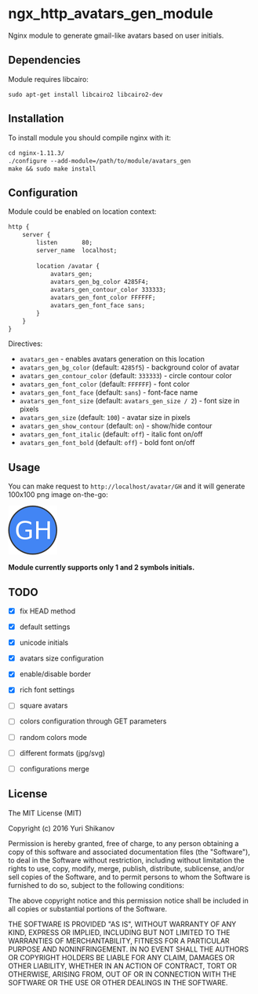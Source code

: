 # ngx_http_avatars_gen_module

Nginx module to generate gmail-like avatars based on user initials.

## Dependencies

Module requires libcairo:

```
sudo apt-get install libcairo2 libcairo2-dev
```


## Installation

To install module you should compile nginx with it:

```
cd nginx-1.11.3/
./configure --add-module=/path/to/module/avatars_gen
make && sudo make install
```

## Configuration

Module could be enabled on location context:

```nginx
http {
    server {
        listen       80;
        server_name  localhost;

        location /avatar {
            avatars_gen;
            avatars_gen_bg_color 4285F4;
            avatars_gen_contour_color 333333;
            avatars_gen_font_color FFFFFF;
            avatars_gen_font_face sans;
        }
    }
}
```

Directives:

- `avatars_gen` - enables avatars generation on this location
- `avatars_gen_bg_color` (default: `4285f5`) - background color of avatar
- `avatars_gen_contour_color` (default: `333333`) - circle contour color
- `avatars_gen_font_color` (default: `FFFFFF`) - font color
- `avatars_gen_font_face` (default: `sans`) - font-face name
- `avatars_gen_font_size` (default: `avatars_gen_size / 2`)  - font size in pixels
- `avatars_gen_size` (default: `100`) - avatar size in pixels
- `avatars_gen_show_contour` (default: `on`) - show/hide contour
- `avatars_gen_font_italic` (default: `off`) - italic font on/off
- `avatars_gen_font_bold` (default: `off`) - bold font on/off

## Usage

You can make request to `http://localhost/avatar/GH` and it will generate 100x100 png image on-the-go:

![ava.png](ava.png)

__Module currently supports only 1 and 2 symbols initials.__

## TODO

- [x]  fix HEAD method
- [x]  default settings
- [x]  unicode initials
- [x]  avatars size configuration
- [x]  enable/disable border
- [x]  rich font settings
- [ ]  square avatars
- [ ]  colors configuration through GET parameters
- [ ]  random colors mode
- [ ]  different formats (jpg/svg)
- [ ]  configurations merge


## License

The MIT License (MIT)

Copyright (c) 2016 Yuri Shikanov

Permission is hereby granted, free of charge, to any person obtaining a copy
of this software and associated documentation files (the "Software"), to deal
in the Software without restriction, including without limitation the rights
to use, copy, modify, merge, publish, distribute, sublicense, and/or sell
copies of the Software, and to permit persons to whom the Software is
furnished to do so, subject to the following conditions:

The above copyright notice and this permission notice shall be included in all
copies or substantial portions of the Software.

THE SOFTWARE IS PROVIDED "AS IS", WITHOUT WARRANTY OF ANY KIND, EXPRESS OR
IMPLIED, INCLUDING BUT NOT LIMITED TO THE WARRANTIES OF MERCHANTABILITY,
FITNESS FOR A PARTICULAR PURPOSE AND NONINFRINGEMENT. IN NO EVENT SHALL THE
AUTHORS OR COPYRIGHT HOLDERS BE LIABLE FOR ANY CLAIM, DAMAGES OR OTHER
LIABILITY, WHETHER IN AN ACTION OF CONTRACT, TORT OR OTHERWISE, ARISING FROM,
OUT OF OR IN CONNECTION WITH THE SOFTWARE OR THE USE OR OTHER DEALINGS IN THE
SOFTWARE.
